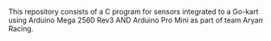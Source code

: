 This repository consists of a C program for sensors integrated to a Go-kart using Arduino Mega 2560 Rev3 AND Arduino Pro Mini as part of team Aryan Racing.